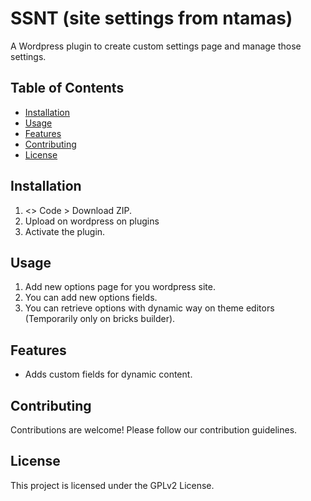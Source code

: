 ﻿# SSNT (site settings from ntamas)

A Wordpress plugin to create custom settings page and manage those settings.

## Table of Contents

- <a href="#installation">Installation</a>
- <a href="#usage">Usage</a>
- <a href="#features">Features </a>
- <a href="#contributing">Contributing </a>
- <a href="#license">License</a>

## Installation

1. <> Code > Download ZIP.
2. Upload on wordpress on plugins
3. Activate the plugin.

## Usage

1. Add new options page for you wordpress site.
2. You can add new options fields.
3. You can retrieve options with dynamic way on theme editors (Temporarily only on bricks builder).

## Features

- Adds custom fields for dynamic content.

## Contributing

Contributions are welcome! Please follow our contribution guidelines.

## License

This project is licensed under the GPLv2 License.
